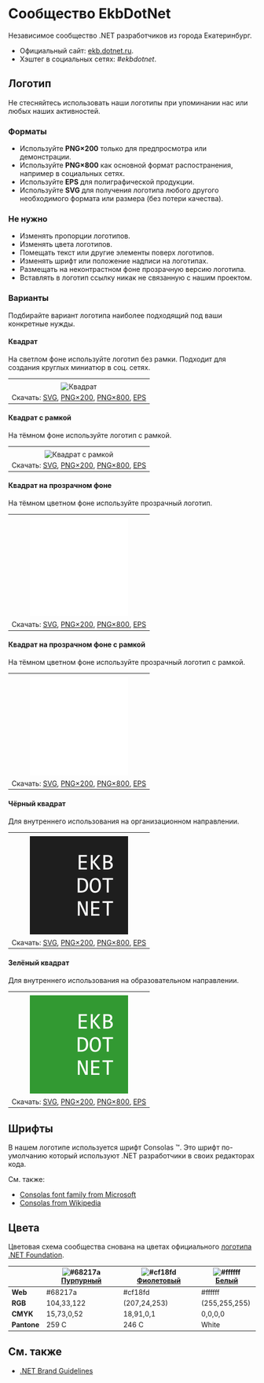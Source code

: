 ﻿# Сообщество EkbDotNet

Независимое сообщество .NET разработчиков из города Екатеринбург.

- Официальный сайт: [ekb.dotnet.ru](https://ekb.dotnet.ru/).
- Хэштег в социальных сетях: _#ekbdotnet_.

## Логотип

Не стесняйтесь использовать наши логотипы при упоминании нас или любых наших активностей.

### Форматы

- Используйте **PNG×200** только для предпросмотра или демонстрации.
- Используйте **PNG×800** как основной формат распостранения, например в социальных сетях.
- Используйте **EPS** для полиграфической продукции.
- Используйте **SVG** для получения логотипа любого другого необходимого формата или размера (без потери качества).

### Не нужно

- Изменять пропорции логотипов.
- Изменять цвета логотипов.
- Помещать текст или другие элементы поверх логотипов.
- Изменять шрифт или положение надписи на логотипах.
- Размещать на неконтрастном фоне прозрачную версию логотипа.
- Вставлять в логотип ссылку никак не связанную с нашим проектом.

### Варианты

Подбирайте вариант логотипа наиболее подходящий под ваши конкретные нужды.

#### Квадрат

На светлом фоне используйте логотип без рамки. Подходит для создания круглых миниатюр в соц. сетях.

|       |
| :---: |
|       |
| ![Квадрат](ekbdotnet-logo-squared-200.png) |
| Скачать: [SVG](https://raw.githubusercontent.com/DotNetRu/BrandBook/master/Logo/Ekb/ekbdotnet-logo-squared.svg), [PNG×200](https://raw.githubusercontent.com/DotNetRu/BrandBook/master/Logo/Ekb/ekbdotnet-logo-squared-200.png), [PNG×800](https://raw.githubusercontent.com/DotNetRu/BrandBook/master/Logo/Ekb/ekbdotnet-logo-squared-800.png), [EPS](https://raw.githubusercontent.com/DotNetRu/BrandBook/master/Logo/Ekb/ekbdotnet-logo-squared.eps) |

#### Квадрат с рамкой

На тёмном фоне используйте логотип с рамкой.

|       |
| :---: |
|       |
| ![Квадрат с рамкой](ekbdotnet-logo-squared-bordered-200.png) |
| Скачать: [SVG](https://raw.githubusercontent.com/DotNetRu/BrandBook/master/Logo/Ekb/ekbdotnet-logo-squared-bordered.svg), [PNG×200](https://raw.githubusercontent.com/DotNetRu/BrandBook/master/Logo/Ekb/ekbdotnet-logo-squared-bordered-200.png), [PNG×800](https://raw.githubusercontent.com/DotNetRu/BrandBook/master/Logo/Ekb/ekbdotnet-logo-squared-bordered-800.png), [EPS](https://raw.githubusercontent.com/DotNetRu/BrandBook/master/Logo/Ekb/ekbdotnet-logo-squared-bordered.eps) |

#### Квадрат на прозрачном фоне

На тёмном цветном фоне используйте прозрачный логотип.

|       |
| :---: |
|       |
| ![Квадрат на прозрачном фоне](ekbdotnet-logo-squared-white-200.png) |
| Скачать: [SVG](https://raw.githubusercontent.com/DotNetRu/BrandBook/master/Logo/Ekb/ekbdotnet-logo-squared-white.svg), [PNG×200](https://raw.githubusercontent.com/DotNetRu/BrandBook/master/Logo/Ekb/ekbdotnet-logo-squared-white-200.png), [PNG×800](https://raw.githubusercontent.com/DotNetRu/BrandBook/master/Logo/Ekb/ekbdotnet-logo-squared-white-800.png), [EPS](https://raw.githubusercontent.com/DotNetRu/BrandBook/master/Logo/Ekb/ekbdotnet-logo-squared-white.eps) |

#### Квадрат на прозрачном фоне с рамкой

На тёмном цветном фоне используйте прозрачный логотип с рамкой.

|       |
| :---: |
|       |
| ![Квадрат на прозрачном фоне с рамкой](ekbdotnet-logo-squared-white-bordered-200.png) |
| Скачать: [SVG](https://raw.githubusercontent.com/DotNetRu/BrandBook/master/Logo/Ekb/ekbdotnet-logo-squared-white-bordered.svg), [PNG×200](https://raw.githubusercontent.com/DotNetRu/BrandBook/master/Logo/Ekb/ekbdotnet-logo-squared-white-bordered-200.png), [PNG×800](https://raw.githubusercontent.com/DotNetRu/BrandBook/master/Logo/Ekb/ekbdotnet-logo-squared-white-bordered-800.png), [EPS](https://raw.githubusercontent.com/DotNetRu/BrandBook/master/Logo/Ekb/ekbdotnet-logo-squared-white-bordered.eps) |

#### Чёрный квадрат

Для внутреннего использования на организационном направлении.

|       |
| :---: |
|       |
| ![Чёрный квадрат](ekbdotnet-logo-squared-black-200.png) |
| Скачать: [SVG](https://raw.githubusercontent.com/DotNetRu/BrandBook/master/Logo/Ekb/ekbdotnet-logo-squared-black.svg), [PNG×200](https://raw.githubusercontent.com/DotNetRu/BrandBook/master/Logo/Ekb/ekbdotnet-logo-squared-black-200.png), [PNG×800](https://raw.githubusercontent.com/DotNetRu/BrandBook/master/Logo/Ekb/ekbdotnet-logo-squared-black-800.png), [EPS](https://raw.githubusercontent.com/DotNetRu/BrandBook/master/Logo/Ekb/ekbdotnet-logo-squared-black.eps) |

#### Зелёный квадрат

Для внутреннего использования на образовательном направлении.

|       |
| :---: |
|       |
| ![Зелёный квадрат](ekbdotnet-logo-squared-green-200.png) |
| Скачать: [SVG](https://raw.githubusercontent.com/DotNetRu/BrandBook/master/Logo/Ekb/ekbdotnet-logo-squared-green.svg), [PNG×200](https://raw.githubusercontent.com/DotNetRu/BrandBook/master/Logo/Ekb/ekbdotnet-logo-squared-green-200.png), [PNG×800](https://raw.githubusercontent.com/DotNetRu/BrandBook/master/Logo/Ekb/ekbdotnet-logo-squared-green-800.png), [EPS](https://raw.githubusercontent.com/DotNetRu/BrandBook/master/Logo/Ekb/ekbdotnet-logo-squared-green.eps) |

## Шрифты

В нашем логотипе используется шрифт Consolas ™. Это шрифт по-умолчанию который используют .NET разработчики в своих редакторах кода.

См. также:

- [Consolas font family from Microsoft](https://docs.microsoft.com/en-us/typography/font-list/consolas)
- [Consolas from Wikipedia](https://en.wikipedia.org/wiki/Consolas)

## Цвета

Цветовая схема сообщества снована на цветах официального [логотипа .NET Foundation](https://github.com/dotnet/swag/tree/master/logo).

|             | ![#68217a](https://placehold.it/15/68217a/ffffff?text=+) [Пурпурный](https://www.color-hex.com/color/68217a) | ![#cf18fd](https://placehold.it/15/cf18fd/ffffff?text=+) [Фиолетовый](https://www.color-hex.com/color/cf18fd) | ![#ffffff](https://placehold.it/15/ffffff/ffffff?text=+) [Белый](https://www.color-hex.com/color/ffffff) |
| ----------- | ---------- | ------------ | ------------- |
| **Web**     | #68217a    | #cf18fd      | #ffffff       |
| **RGB**     | 104,33,122 | (207,24,253) | (255,255,255) |
| **CMYK**    | 15,73,0,52 | 18,91,0,1    | 0,0,0,0       |
| **Pantone** | 259 C      | 246 C        | White         |

## См. также

- [.NET Brand Guidelines](https://github.com/dotnet/brand)


